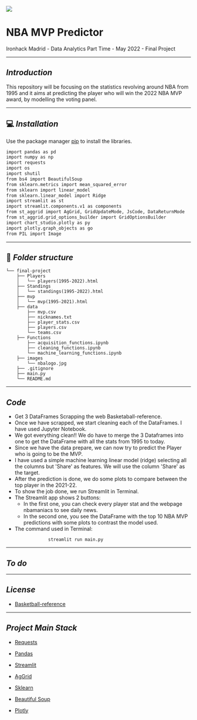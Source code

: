 <p align="centre"><img src="https://www.pngplay.com/wp-content/uploads/13/Logo-NBA-Free-PNG.png"></p>

# **NBA MVP Predictor**

Ironhack Madrid - Data Analytics Part Time - May 2022 - Final Project

---

##  *Introduction*

This repository will be focusing on the statistics revolving around NBA from 1995 and it aims at predicting the player who will win the 2022 NBA MVP award, by modelling the voting panel.

---

## :computer: *Installation*

Use the package manager [pip](https://pip.pypa.io/en/stable/) to install the libraries.

```bash
import pandas as pd
import numpy as np
import requests
import os
import shutil
from bs4 import BeautifulSoup
from sklearn.metrics import mean_squared_error
from sklearn import linear_model
from sklearn.linear_model import Ridge
import streamlit as st
import streamlit.components.v1 as components
from st_aggrid import AgGrid, GridUpdateMode, JsCode, DataReturnMode
from st_aggrid.grid_options_builder import GridOptionsBuilder
import chart_studio.plotly as py
import plotly.graph_objects as go
from PIL import Image
```

---

## :file_folder: *Folder structure*

```
└── final-project
    ├── Players
    │   └── players(1995-2022).html
    ├── Standings
    │   └── standings(1995-2022).html
    ├── mvp
    │   └── mvp(1995-2021).html
    ├── data
        ├── mvp.csv
        ├── nicknames.txt
        ├── player_stats.csv
        ├── players.csv
        └── teams.csv
    ├── Functions
        ├── acquisition_functions.ipynb
        ├── cleaning_functions.ipynb
        └── machine_learning_functions.ipynb
    ├── images
        └── nbalogo.jpg
    ├── .gitignore
    ├── main.py
    └── README.md
```
---

## *Code*

- Get 3 DataFrames Scrapping the web Basketaball-reference.
- Once we have scrapped, we start cleaning each of the DataFrames. I have used Jupyter Notebook.
- We got everything clean!! We do have to merge the 3 Dataframes into one to get the DataFrame with all the stats
  from 1995 to today.
- Since we have the data prepare, we can now try to predict the Player who is going to be the MVP.
- I have used a simple machine learning linear model (ridge) selecting all the columns but 'Share' as features. We will use
  the column 'Share' as the target.
- After the prediction is done, we do some plots to compare between the top player in the 2021-22.
- To show the job done, we run Streamlit in Terminal.
- The Streamlit app shows 2 buttons:
    - In the first one, you can check every player stat and the webpage nbamaniacs to see daily news.
    - In the second one, you see the DataFrame with the top 10 NBA MVP predictions with some plots to contrast the model 
      used.
- The command used in Terminal: 

```
                streamlit run main.py
```

---

## *To do*



---

## *License*
- [Basketball-reference](https://www.basketball-reference.com/)

---

## *Project Main Stack*

- [Requests](https://requests.readthedocs.io/)

- [Pandas](https://pandas.pydata.org/pandas-docs/stable/reference/index.html)

- [Streamlit](https://docs.streamlit.io/)

- [AgGrid](https://pypi.org/project/streamlit-aggrid/)

- [Sklearn](https://scikit-learn.org/stable/modules/classes.html)

- [Beautiful Soup](https://www.crummy.com/software/BeautifulSoup/bs4/doc/)

- [Plotly](https://plotly.com/python/pandas-backend/)











 


 

